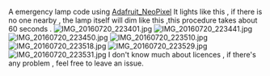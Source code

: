 A emergency lamp code using [Adafruit_NeoPixel](https://github.com/adafruit/Adafruit_NeoPixel)
It lights like this , if there is no one nearby , the lamp itself will dim like this ,this procedure takes about 60 seconds . 
![IMG_20160720_223401.jpg](https://ooo.0o0.ooo/2016/07/20/578f8e105659f.jpg)
![IMG_20160720_223441.jpg](https://ooo.0o0.ooo/2016/07/20/578f8e0f1417e.jpg)
![IMG_20160720_223450.jpg](https://ooo.0o0.ooo/2016/07/20/578f8e119a8cb.jpg)
![IMG_20160720_223510.jpg](https://ooo.0o0.ooo/2016/07/20/578f8e11b5c7e.jpg)
![IMG_20160720_223518.jpg](https://ooo.0o0.ooo/2016/07/20/578f8e15db0d7.jpg)
![IMG_20160720_223529.jpg](https://ooo.0o0.ooo/2016/07/20/578f8e08b44f7.jpg)
![IMG_20160720_223531.jpg](https://ooo.0o0.ooo/2016/07/20/578f8e1814bba.jpg)
I don't know much about licences , if there's any problem , feel free to leave an issue.


